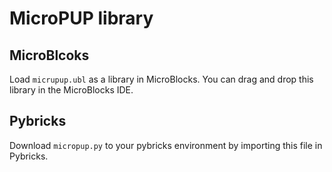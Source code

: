 # MicroPUP library

## MicroBlcoks
Load `micrupup.ubl` as a library in MicroBlocks. You can drag and drop this library in the MicroBlocks IDE.

## Pybricks
Download `micropup.py` to your pybricks environment by importing this file in Pybricks.